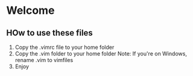 # Welcome

## HOw to use these files

1. Copy the .vimrc file to your home folder
2. Copy the .vim folder to your home folder
   Note: If you're on Windows, rename .vim to vimfiles
3. Enjoy
